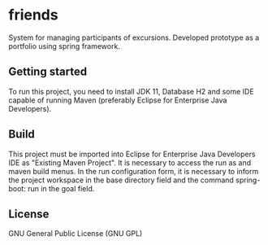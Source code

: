 # friends
System for managing participants of excursions. Developed prototype as a portfolio using spring framework. 

## Getting started
To run this project, you need to install JDK 11, Database H2 and some IDE capable of running Maven (preferably Eclipse for Enterprise Java Developers).

## Build
This project must be imported into Eclipse for Enterprise Java Developers IDE as "Existing Maven Project". It is necessary to access the run as and maven build menus. In the run configuration form, it is necessary to inform the project workspace in the base directory field and the command spring-boot: run in the goal field.

## License
GNU General Public License (GNU GPL)
